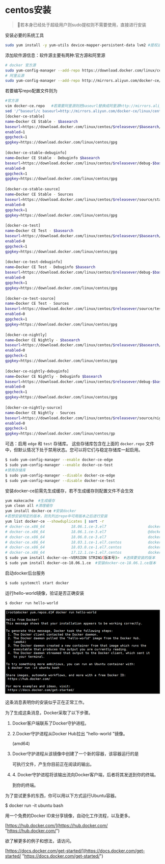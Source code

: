 # centos安装

> 📌若本身已经处于超级用户则sudo提权则不需要使用，直接进行安装

安装必要的系统工具

```bash
sudo yum install -y yum-utils device-mapper-persistent-data lvm2 #提权进行安装，若是本就是超级用户则无需sudo提权

```

添加软件源信息：软件源主要有两种:官方源和阿里源

```bash
# docker 官方源
sudo yum-config-manager --add-repo https://download.docker.com/linux/centos/docker-ce.repo
# 阿里云源
sudo yum-config-manager --add-repo http://mirrors.aliyun.com/docker-ce/linux/centos/docker-ce.repo

```

若要编写repo配置文件则为

```bash
#官方源
vim docker-ce.repo   #若需要阿里源则把baseurl替换成阿里源http://mirrors.aliyun.com/docker-ce/linux/centos/docker-ce.repo
sed '/^baseurl/c baseurl=http://mirrors.aliyun.com/docker-ce/linux/centos/docker-ce.repo' /etc/yum.repo.d/docker-ce.repo  #若要替换阿里源则运行
[docker-ce-stable]
name=Docker CE Stable - $basearch
baseurl=https://download.docker.com/linux/centos/$releasever/$basearch/stable
enabled=1
gpgcheck=1
gpgkey=https://download.docker.com/linux/centos/gpg

[docker-ce-stable-debuginfo]
name=Docker CE Stable - Debuginfo $basearch
baseurl=https://download.docker.com/linux/centos/$releasever/debug-$basearch/stable
enabled=0
gpgcheck=1
gpgkey=https://download.docker.com/linux/centos/gpg

[docker-ce-stable-source]
name=Docker CE Stable - Sources
baseurl=https://download.docker.com/linux/centos/$releasever/source/stable
enabled=0
gpgcheck=1
gpgkey=https://download.docker.com/linux/centos/gpg

[docker-ce-test]
name=Docker CE Test - $basearch
baseurl=https://download.docker.com/linux/centos/$releasever/$basearch/test
enabled=0
gpgcheck=1
gpgkey=https://download.docker.com/linux/centos/gpg

[docker-ce-test-debuginfo]
name=Docker CE Test - Debuginfo $basearch
baseurl=https://download.docker.com/linux/centos/$releasever/debug-$basearch/test
enabled=0
gpgcheck=1
gpgkey=https://download.docker.com/linux/centos/gpg

[docker-ce-test-source]
name=Docker CE Test - Sources
baseurl=https://download.docker.com/linux/centos/$releasever/source/test
enabled=0
gpgcheck=1
gpgkey=https://download.docker.com/linux/centos/gpg

[docker-ce-nightly]
name=Docker CE Nightly - $basearch
baseurl=https://download.docker.com/linux/centos/$releasever/$basearch/nightly
enabled=0
gpgcheck=1
gpgkey=https://download.docker.com/linux/centos/gpg

[docker-ce-nightly-debuginfo]
name=Docker CE Nightly - Debuginfo $basearch
baseurl=https://download.docker.com/linux/centos/$releasever/debug-$basearch/nightly
enabled=0
gpgcheck=1
gpgkey=https://download.docker.com/linux/centos/gpg

[docker-ce-nightly-source]
name=Docker CE Nightly - Sources
baseurl=https://download.docker.com/linux/centos/$releasever/source/nightly
enabled=0
gpgcheck=1
gpgkey=https://download.docker.com/linux/centos/gp

```

可选：启用 `edge` 和 `test` 存储库。 这些存储库包含在上面的 `docker.repo` 文件中，但默认情况下处于禁用状态。您可以将它们与稳定存储库一起启用。

```bash
$ sudo yum-config-manager --enable docker-ce-edge
$ sudo yum-config-manager --enable docker-ce-test
#禁用存储库
$ sudo yum-config-manager --disable docker-ce-edge
$ sudo yum-config-manager --disable docker-ce-test

```

安装docker-ce前需先生成缓存，若不生成缓存则配置文件不会生效

```bash
yum makecache  #生成缓存
yum clean all #清理缓存
yum install docker-ce #安装docker
#若想安装特定的版本，则先列出repo中可用版本之后进行安装
yum list docker-ce --showduplicates | sort -r
# docker-ce.x86_64            18.06.1.ce-3.el7                   docker-ce-stable
# docker-ce.x86_64            18.06.1.ce-3.el7                   @docker-ce-stable
# docker-ce.x86_64            18.06.0.ce-3.el7                   docker-ce-stable
# docker-ce.x86_64            18.03.1.ce-1.el7.centos            docker-ce-stable
# docker-ce.x86_64            18.03.0.ce-1.el7.centos            docker-ce-stable
# docker-ce.x86_64            17.12.1.ce-1.el7.centos            docker-ce-stable
$ sudo yum install docker-ce-<VERSION STRING(版本号)>  #选择要安装的版本
$ sudo yum install docker-ce-18.06.1.ce  #安装docker-ce-18.06.1.ce版本
```

启动docker后台服务

```bash
$ sudo systemctl start docker
```

运行hello-world镜像，验证是否正确安装

```bash
$ docker run hello-world
```

![](image/image_6a7JhPCuC3.png)

这条消息表明你的安装似乎正在正常工作。

为了生成这条消息，Docker采取了以下步骤。

1.  Docker客户端联系了Docker守护进程。
2.  2.Docker守护进程从Docker Hub拉出 "hello-world "镜像。

    (amd64)
3.  Docker守护进程从该镜像中创建了一个新的容器，该容器运行的是

    可执行文件，产生你目前正在阅读的输出。
4.  4\. Docker守护进程将该输出流向Docker客户端，后者将其发送到你的终端。

    到你的终端。

为了尝试更多的东西，你可以用以下方式运行Ubuntu容器。

\$ docker run -it ubuntu bash

用一个免费的Docker ID来分享镜像，自动化工作流程，以及更多。

[https://hub.docker.com/](https://hub.docker.com/ "https://hub.docker.com/")

欲了解更多的例子和想法，请访问。

[https://docs.docker.com/get-started/](https://docs.docker.com/get-started/ "https://docs.docker.com/get-started/")
